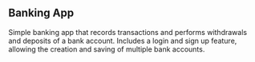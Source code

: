 ## Banking App

Simple banking app that records transactions and performs withdrawals and deposits of a bank account. Includes a login and sign up feature, allowing the creation and saving of multiple bank accounts. 
